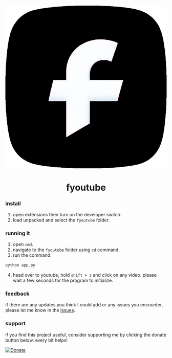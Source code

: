 
<p align="center">
  <img src="fyoutube.png" alt="fYouTube logo">
  <h1 align="center">fyoutube</h1>
</p>

### install

1. open extensions then turn on the developer switch.
2. load unpacked and select the `fyoutube` folder.

### running it

1. open `cmd`.
2. navigate to the `fyoutube` folder using `cd` command.
3. run the command: 
```bash
python app.py
```
4. head over to youtube, hold `shift + z` and click on any video. please wait a few seconds for the program to initialize.

### feedback

if there are any updates you think I could add or any issues you encounter, please let me know in the [issues](https://github.com/cdsisthe1/fyoutube/issues).

### support

if you find this project useful, consider supporting me by clicking the donate button below. every bit helps!

[![Donate](https://img.shields.io/badge/Donate-PayPal-green.svg)](https://www.paypal.com/donate/?hosted_button_id=R92KGPYHPE3JY)



